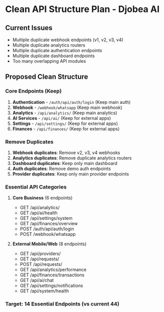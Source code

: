 # Clean API Structure Plan - Djobea AI

## Current Issues
- Multiple duplicate webhook endpoints (v1, v2, v3, v4)
- Multiple duplicate analytics routers 
- Multiple duplicate authentication endpoints
- Multiple duplicate dashboard endpoints
- Too many overlapping API modules

## Proposed Clean Structure

### Core Endpoints (Keep)
1. **Authentication** - `/auth/api/auth/login` (Keep main auth)
2. **Webhook** - `/webhook/whatsapp` (Keep main webhook)
3. **Analytics** - `/api/analytics/` (Keep main analytics)
4. **AI Services** - `/api/ai/` (Keep for external apps)
5. **Settings** - `/api/settings/` (Keep for external apps)
6. **Finances** - `/api/finances/` (Keep for external apps)

### Remove Duplicates
1. **Webhook duplicates**: Remove v2, v3, v4 webhooks
2. **Analytics duplicates**: Remove duplicate analytics routers
3. **Dashboard duplicates**: Keep only main dashboard
4. **Auth duplicates**: Remove demo auth endpoints
5. **Provider duplicates**: Keep only main provider endpoints

### Essential API Categories
1. **Core Business** (6 endpoints)
   - GET /api/analytics/
   - GET /api/ai/health
   - GET /api/settings/system
   - GET /api/finances/overview
   - POST /auth/api/auth/login
   - POST /webhook/whatsapp

2. **External Mobile/Web** (8 endpoints)
   - GET /api/providers/
   - GET /api/requests/
   - POST /api/requests/
   - GET /api/analytics/performance
   - GET /api/finances/transactions
   - GET /api/ai/chat
   - GET /api/settings/notifications
   - GET /api/system/health

### Target: 14 Essential Endpoints (vs current 44)